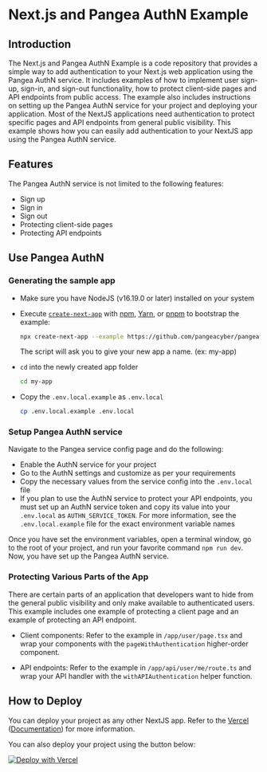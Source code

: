 # Next.js and Pangea AuthN Example

## Introduction

The Next.js and Pangea AuthN Example is a code repository that provides a simple way to add authentication to your Next.js web application using the Pangea AuthN service. It includes examples of how to implement user sign-up, sign-in, and sign-out functionality, how to protect client-side pages and API endpoints from public access. The example also includes instructions on setting up the Pangea AuthN service for your project and deploying your application. Most of the NextJS applications need authentication to protect specific pages and API endpoints from general public visibility. This example shows how you can easily add authentication to your NextJS app using the Pangea AuthN service.

## Features

The Pangea AuthN service is not limited to the following features:

- Sign up
- Sign in
- Sign out
- Protecting client-side pages
- Protecting API endpoints

## Use Pangea AuthN

### Generating the sample app

- Make sure you have NodeJS (v16.19.0 or later) installed on your system

- Execute [`create-next-app`](https://github.com/vercel/next.js/tree/canary/packages/create-next-app) with [npm](https://docs.npmjs.com/cli/init), [Yarn](https://yarnpkg.com/lang/en/docs/cli/create/), or [pnpm](https://pnpm.io) to bootstrap the example:

  ```bash
  npx create-next-app --example https://github.com/pangeacyber/pangea-integration-nextjs-authn
  ```

  The script will ask you to give your new app a name. (ex: my-app)

- `cd` into the newly created app folder

  ```bash
  cd my-app
  ```

- Copy the `.env.local.example` as `.env.local`

  ```bash
  cp .env.local.example .env.local
  ```

### Setup Pangea AuthN service

Navigate to the Pangea service config page and do the following:

- Enable the AuthN service for your project
- Go to the AuthN settings and customize as per your requirements
- Copy the necessary values from the service config into the `.env.local` file
- If you plan to use the AuthN service to protect your API endpoints, you must set up an AuthN service token and copy its value into your `.env.local` as `AUTHN_SERVICE_TOKEN`. For more information, see the `.env.local.example` file for the exact environment variable names

Once you have set the environment variables, open a terminal window, go to the root of your project, and run your favorite command `npm run dev`. Now, you have set up the Pangea AuthN service.

### Protecting Various Parts of the App

There are certain parts of an application that developers want to hide from the general public visibility and only make available to authenticated users. This example includes one example of protecting a client page and an example of protecting an API endpoint.

- Client components: Refer to the example in `/app/user/page.tsx` and wrap your components with the `pageWithAuthentication` higher-order component.

- API endpoints: Refer to the example in `/app/api/user/me/route.ts` and wrap your API handler with the `withAPIAuthentication` helper function.

## How to Deploy

You can deploy your project as any other NextJS app. Refer to the [Vercel](https://vercel.com/new?utm_source=github&utm_medium=readme&utm_campaign=next-example) ([Documentation](https://nextjs.org/docs/deployment)) for more information.

You can also deploy your project using the button below:

[![Deploy with Vercel](https://vercel.com/button)](https://vercel.com/new/clone?repository-url=https%3A%2F%2Fgithub.com%2Fpangeacyber%2Fpangea-integration-nextjs-authn&env=NEXT_PUBLIC_PANGEA_DOMAIN,NEXT_PUBLIC_AUTHN_CLIENT_TOKEN,NEXT_PUBLIC_AUTHN_HOSTED_LOGIN_URL,AUTHN_SERVICE_TOKEN&envDescription=Pangea%20AuthN%20Service%20Token%2C%20Pangea%20Domain%2C%20Pangea%20AuthN%20Client%20Token%2C%20Pangea%20Hosted%20Login%20URL&envLink=https%3A%2F%2Fconsole.pangea.cloud%2Fservice%2Fauthn&project-name=my-pangea-authn-project&repository-name=my-pangea-authn-project)

